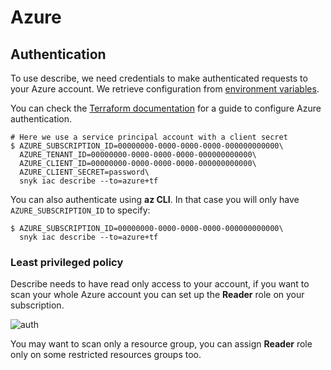 # Azure

## Authentication

To use describe, we need credentials to make authenticated requests to your Azure account. We retrieve configuration from [environment variables](https://docs.microsoft.com/en-us/azure/developer/go/azure-sdk-authorization#use-environment-based-authentication).

You can check the [Terraform documentation](https://registry.terraform.io/providers/hashicorp/azurerm/latest/docs#authenticating-to-azure) for a guide to configure Azure authentication.

```
# Here we use a service principal account with a client secret
$ AZURE_SUBSCRIPTION_ID=00000000-0000-0000-0000-000000000000\
  AZURE_TENANT_ID=00000000-0000-0000-0000-000000000000\
  AZURE_CLIENT_ID=00000000-0000-0000-0000-000000000000\
  AZURE_CLIENT_SECRET=password\
  snyk iac describe --to=azure+tf
```

You can also authenticate using **az CLI**. In that case you will only have `AZURE_SUBSCRIPTION_ID` to specify:

```
$ AZURE_SUBSCRIPTION_ID=00000000-0000-0000-0000-000000000000\
  snyk iac describe --to=azure+tf
```

### Least privileged policy[​](https://docs.driftctl.com/0.22.0/providers/azure/authentication#least-privileged-policy) <a href="#least-privileged-policy" id="least-privileged-policy"></a>

Describe needs to have read only access to your account, if you want to scan your whole Azure account you can set up the **Reader** role on your subscription.

![auth](https://docs.driftctl.com/assets/images/auth-d38df6fe7a4318ec9ebf82d0e5f9edae.png)

You may want to scan only a resource group, you can assign **Reader** role only on some restricted resources groups too.
